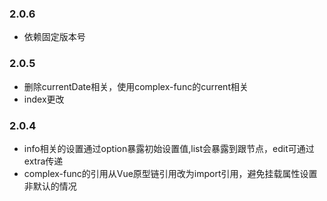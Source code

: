 ### 2.0.6
- 依赖固定版本号

### 2.0.5
- 删除currentDate相关，使用complex-func的current相关
- index更改

### 2.0.4
- info相关的设置通过option暴露初始设置值,list会暴露到跟节点，edit可通过extra传递
- complex-func的引用从Vue原型链引用改为import引用，避免挂载属性设置非默认的情况